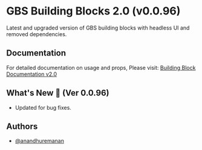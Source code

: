# GBS Building Blocks 2.0 (v0.0.96)

Latest and upgraded version of GBS building blocks with headless UI and removed dependencies.

## Documentation

For detailed documentation on usage and props, Please visit: [Building Block Documentation v2.0](https://blackmax-designs.gitbook.io/building-block-v2.0)

## What's New 🎉 (Ver 0.0.96)

- Updated for bug fixes.

## Authors

- [@anandhuremanan](https://www.github.com/anandhuremanan)
